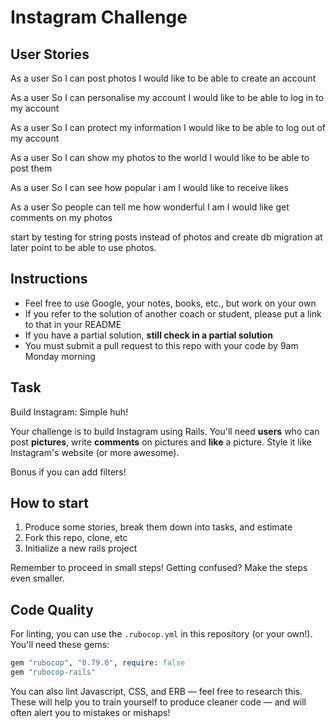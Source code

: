 Instagram Challenge
===================

## User Stories

As a user
So I can post photos
I would like to be able to create an account

As a user
So I can personalise my account
I would like to be able to log in to my account

As a user
So I can protect my information
I would like to be able to log out of my account

As a user
So I can show my photos to the world
I would like to be able to post them

As a user
So I can see how popular i am
I would like to receive likes

As a user
So people can tell me how wonderful I am
I would like get comments on my photos

start by testing for string posts instead of photos and create db migration at later point to be able to use photos.

## Instructions

* Feel free to use Google, your notes, books, etc., but work on your own
* If you refer to the solution of another coach or student, please put a link to that in your README
* If you have a partial solution, **still check in a partial solution**
* You must submit a pull request to this repo with your code by 9am Monday morning

## Task

Build Instagram: Simple huh!

Your challenge is to build Instagram using Rails. You'll need **users** who can post **pictures**, write **comments** on pictures and **like** a picture. Style it like Instagram's website (or more awesome).

Bonus if you can add filters!

## How to start

1. Produce some stories, break them down into tasks, and estimate
2. Fork this repo, clone, etc
3. Initialize a new rails project

Remember to proceed in small steps! Getting confused? Make the steps even smaller.

## Code Quality

For linting, you can use the `.rubocop.yml` in this repository (or your own!).
You'll need these gems:

```ruby
gem "rubocop", "0.79.0", require: false
gem "rubocop-rails"
```

You can also lint Javascript, CSS, and ERB — feel free to research this. These
will help you to train yourself to produce cleaner code — and will often alert
you to mistakes or mishaps!

